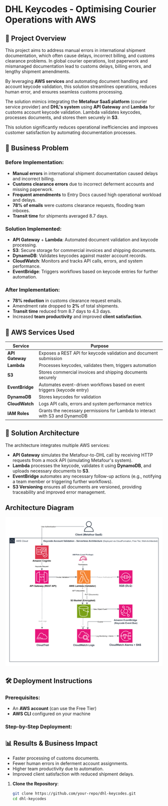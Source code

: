 # DHL Keycodes - Optimising Courier Operations with AWS

## 🚀 **Project Overview**
This project aims to address manual errors in international shipment documentation, which often cause delays, incorrect billing, and customs clearance problems. In global courier operations, lost paperwork and mismanaged documentation lead to customs delays, billing errors, and lengthy shipment amendments.

By leveraging **AWS services** and automating document handling and account keycode validation, this solution streamlines operations, reduces human error, and ensures seamless customs processing.

The solution mimics integrating the **Metafour SaaS platform** (courier service provider) and **DHL's system** using **API Gateway** and **Lambda** for customs account keycode validation. Lambda validates keycodes, processes documents, and stores them securely in **S3**.

This solution significantly reduces operational inefficiencies and improves customer satisfaction by automating documentation processes.

## 💼 **Business Problem**

### Before Implementation:
- **Manual errors** in international shipment documentation caused delays and incorrect billing.
- **Customs clearance errors** due to incorrect deferment accounts and missing paperwork.
- **Frequent amendments** to Entry Docs caused high operational workload and delays.
- **78% of emails** were customs clearance requests, flooding team inboxes.
- **Transit time** for shipments averaged 8.7 days.

### Solution Implemented:
- **API Gateway** + **Lambda**: Automated document validation and keycode processing.
- **S3**: Secure storage for commercial invoices and shipping documents.
- **DynamoDB**: Validates keycodes against master account records.
- **CloudWatch**: Monitors and tracks API calls, errors, and system performance.
- **EventBridge**: Triggers workflows based on keycode entries for further automation.

### After Implementation:
- **78% reduction** in customs clearance request emails.
- Amendment rate dropped to **2%** of total shipments.
- **Transit time** reduced from 8.7 days to 4.3 days.
- Increased **team productivity** and improved **client satisfaction**.


## 🔧 **AWS Services Used**
| **Service**         | **Purpose**                                                            |
|---------------------|------------------------------------------------------------------------|
| **API Gateway**      | Exposes a REST API for keycode validation and document submission       |
| **Lambda**           | Processes keycodes, validates them, triggers automation                 |
| **S3**               | Stores commercial invoices and shipping documents securely             |
| **EventBridge**      | Automates event-driven workflows based on event triggers (keycode entry) |
| **DynamoDB**         | Stores keycodes for validation                                         |
| **CloudWatch**       | Logs API calls, errors and system performance metrics                       |
| **IAM Roles**        | Grants the necessary permissions for Lambda to interact with S3 and DynamoDB |

## 🔑 **Solution Architecture**
The architecture integrates multiple AWS services:
- **API Gateway** simulates the Metafour-to-DHL call by receiving HTTP requests from a mock API (simulating Metafour's system).
- **Lambda** processes the keycode, validates it using **DynamoDB**, and uploads necessary documents to **S3**.
- **EventBridge** automates any necessary follow-up actions (e.g., notifying a team member or triggering further workflows).
- **S3 Versioning** ensures all documents are versioned, providing traceability and improved error management.

## Architecture Diagram
![Architecture Diagram](DHL_Diagram.drawio.svg)
  
## 🛠 **Deployment Instructions**

### Prerequisites:
- An **AWS account** (can use the Free Tier)
- **AWS CLI** configured on your machine

### Step-by-Step Deployment:

## 📊 Results & Business Impact

- Faster processing of customs documents.
- Fewer human errors in deferment account assignments.
- Higher team productivity due to automation.
- Improved client satisfaction with reduced shipment delays.

  
1. **Clone the Repository**:
   ```bash
   git clone https://github.com/your-repo/dhl-keycodes.git
   cd dhl-keycodes
